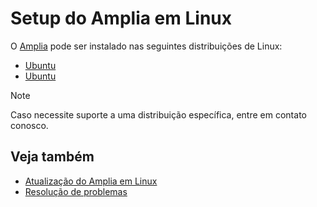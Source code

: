 ﻿# Setup do Amplia em Linux

O [Amplia](../../index.md) pode ser instalado nas seguintes distribuições de Linux:

* [Ubuntu](install-ubuntu.md)
* [Ubuntu](install-centos.md)

> [!NOTE]
> Caso necessite suporte a uma distribuição específica, entre em contato conosco.

## Veja também

* [Atualização do Amplia em Linux](update.md)
* [Resolução de problemas](troubleshoot/index.md)
